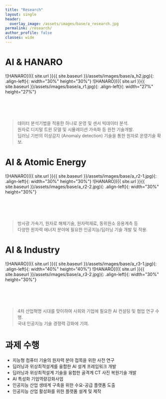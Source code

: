```yaml
---
title: "Research"
layout: single
header:
  overlay_image: /assets/images/base/a_research.jpg
permalink: /research/
author_profile: false
classes: wide
---
```


# AI & HANARO
![HANARO]({{ site.url }}{{ site.baseurl }}/assets/images/base/a_h2.jpg){: .align-left}{: width="30%" height="30%"} 
![HANARO]({{ site.url }}{{ site.baseurl }}/assets/images/base/a_r1.jpg){: .align-left}{: width="27%" height="27%"} 
<br><br><br><br><br>

> 데이터 분석기법을 적용한 하나로 운영 및 센서 빅데이터 분석. <br>
> 원자로 디지털 트윈 모델 및 시뮬레이션 가속화 등 원천 기술개발. <br>
> 딥러닝 기반의 이상감지 (Anomaly detection) 기술을 통한 원자로 운영기술 확보. <br>

# AI & Atomic Energy 
![HANARO]({{ site.url }}{{ site.baseurl }}/assets/images/base/a_r2-1.jpg){: .align-left}{: width="30%" height="30%"} 
![HANARO]({{ site.url }}{{ site.baseurl }}/assets/images/base/a_r2-2.jpg){: .align-left}{: width="30%" height="30%"} 
<br><br><br><br><br>

> 방사광 가속기, 원자로 해체기술, 원자력재료, 동위원소 응용계측 등 <br> 
> 다양한 원자력 에너지 분야에 필요한 인공지능/딥러닝 기술 개발 및 적용. <br>

# AI & Industry
![HANARO]({{ site.url }}{{ site.baseurl }}/assets/images/base/a_r3-1.jpg){: .align-left}{: width="40%" height="40%"} 
![HANARO]({{ site.url }}{{ site.baseurl }}/assets/images/base/a_r3-2.jpg){: .align-left}{: width="30%" height="30%"} 
<br><br><br><br><br>

> 4차 산업혁명 시대를 맞이하여 사회와 기업에 필요한 AI 컨설팅 및 협업 연구 수행. <br>
> 국내 인공지능 기술 경쟁력 강화에 기여. <br>
  
# 과제 수행 
 - 지능형 컴퓨터 기술의 원자력 분야 접목을 위한 사전 연구
 - 딥러닝과 위상최적설계를 융합한 AI 설계 프레임워크 개발
 - 딥러닝과 위상최적설계 기술을 융합한 골격계 CT 사진 복원기술 개발 
 - AI 특성화 기업역량강화사업
 - 인공지능 산업 생태계 구축을 위한 수요-공급 플랫폼 도출
 - 인공지능 산업 활성화를 위한 플랫폼 설계 및 제작
